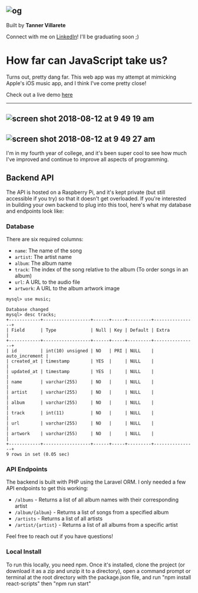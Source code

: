 ![og](https://user-images.githubusercontent.com/21055469/43682115-2b5a1682-981e-11e8-973d-fe316aa3a49b.png)
---
Built by **Tanner Villarete** 

Connect with me on [LinkedIn](https://linkedin.com/in/tvillarete)! I'll be graduating soon ;)

# How far can JavaScript take us?

Turns out, pretty dang far. This web app was my attempt at mimicking Apple's iOS music app, and I think I've come pretty close! 

Check out a live demo [here](http://tannerv.com/music)

---
![screen shot 2018-08-12 at 9 49 19 am](https://user-images.githubusercontent.com/21055469/44004287-0a541a80-9e15-11e8-93e8-ff3606dd4db1.png)
---
![screen shot 2018-08-12 at 9 49 27 am](https://user-images.githubusercontent.com/21055469/44004289-0df0907e-9e15-11e8-9bcf-ec5e62bcd70a.png)
---
I'm in my fourth year of college, and it's been super cool to see how much I've improved and continue to improve all aspects of programming. 

## Backend API
The API is hosted on a Raspberry Pi, and it's kept private (but still accessible if you try) so that it doesn't get overloaded. If you're interested in building your own backend to plug into this tool, here's what my database and endpoints look like:

### Database
There are six required columns: 
- `name`: The name of the song
- `artist`: The artist name
- `album`: The album name
- `track`: The index of the song relative to the album (To order songs in an album)
- `url`: A URL to the audio file
- `artwork`: A URL to the album artwork image
```mysql
mysql> use music;

Database changed
mysql> desc tracks;
+------------+------------------+------+-----+---------+----------------+
| Field      | Type             | Null | Key | Default | Extra          |
+------------+------------------+------+-----+---------+----------------+
| id         | int(10) unsigned | NO   | PRI | NULL    | auto_increment |
| created_at | timestamp        | YES  |     | NULL    |                |
| updated_at | timestamp        | YES  |     | NULL    |                |
| name       | varchar(255)     | NO   |     | NULL    |                |
| artist     | varchar(255)     | NO   |     | NULL    |                |
| album      | varchar(255)     | NO   |     | NULL    |                |
| track      | int(11)          | NO   |     | NULL    |                |
| url        | varchar(255)     | NO   |     | NULL    |                |
| artwork    | varchar(255)     | NO   |     | NULL    |                |
+------------+------------------+------+-----+---------+----------------+
9 rows in set (0.05 sec)
```

### API Endpoints
The backend is built with PHP using the Laravel ORM. I only needed a few API endpoints to get this working:
- `/albums` - Returns a list of all album names with their corresponding artist
- `/album/{album}` - Returns a list of songs from a specified album
- `/artists` - Returns a list of all artists
- `/artist/{artist}` - Returns a list of all albums from a specific artist

Feel free to reach out if you have questions!

### Local Install
To run this locally, you need npm. Once it's installed, clone the project (or download it as a zip and unzip it to a directory), open a command prompt or terminal at the root directory with the package.json file, and run "npm install react-scripts" then "npm run start"
